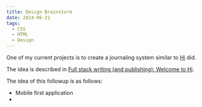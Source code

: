 ```yaml
---
title: Design Brainstorm
date: 2024-06-21
tags:
  - CSS
  - HTML
  - Design
---
```


One of my current projects is to create a journaling system similar to [Hi](https://hitotoki.org/) did.

The idea is described in [Full stack writing (and publishing): Welcome to Hi](https://hitotoki.org/moments/q4oi5i68).

The idea of this followup is as follows:

* Mobile first application
*
